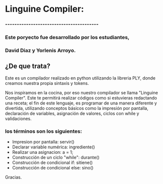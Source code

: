 # Linguine Compiler:
### ----------------------------------------
### Este poryecto fue desarrollado por los estudiantes,
### David Diaz y Yorlenis Arroyo.

## ¿De que trata?
Este es un compilador realizado en python utilizando la libreria PLY,
donde creamos nuestra propia sintaxis y tokens.

Nos inspiramos en la cocina, por eso nuestro compilador se llama "Linguine Compiler".
Este te permitirá realizar códigos como si estuvieras redactando una receta;
el fin de este lenguaje, es programar de una manera diferente y divertida,
utilizando conceptos básicos como la impresión por pantalla, declaración de variables, 
asignación de valores, ciclos con while y validaciones.

### los términos son los siguientes:
- Impresion por pantalla: servir()
- Declarar variable numérica: ingrediente()
- Realizar una asignacion: a = 1;
- Construcción de un ciclo "while": durante()
- Construcción de condicional if: sitiene()
- Construcción de condicional else: sino()

Gracias. 
